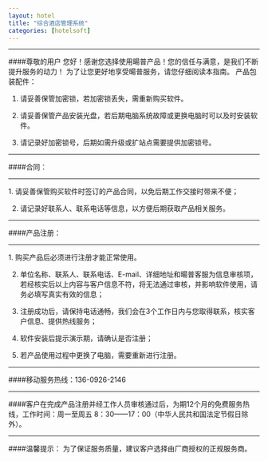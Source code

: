 ```yaml
---
layout: hotel
title: "综合酒店管理系统"
categories: [hotelsoft]
---
```

<hr/>
####尊敬的用户
    您好！感谢您选择使用暘普产品！您的信任与满意，是我们不断提升服务的动力！
    为了让您更好地享受暘普服务，请您仔细阅读本指南。
    产品包装配件：

1. 请妥善保管加密锁，若加密锁丢失，需重新购买软件。

2. 请妥善保管产品安装光盘，若后期电脑系统故障或更换电脑时可以及时安装软件。

3. 请记录好加密锁号，后期如需升级或扩站点需要提供加密锁号。
<hr/>
####合同：
<hr/>
1. 请妥善保管购买软件时签订的产品合同，以免后期工作交接时带来不便；

2. 请记录好联系人、联系电话等信息，以方便后期获取产品相关服务。
<hr/>
####产品注册：
<hr/>
1. 购买产品后必须进行注册才能正常使用。

2. 单位名称、联系人、联系电话、E-mail、详细地址和暘普客服为信息审核项，若经核实后以上内容与客户信息不符，将无法通过审核，并影响软件使用，请务必填写真实有效的信息；

3. 注册成功后，请保持电话通畅，我们会在3个工作日内与您取得联系，核实客户信息、提供热线服务；

4. 软件安装后提示演示期，请确认是否注册；

5. 若产品使用过程中更换了电脑，需要重新进行注册。
<hr/>
####移动服务热线：136-0926-2146
<hr/>
####客户在完成产品注册并经工作人员审核通过后，为期12个月的免费服务热线，工作时间：周一至周五 8：30——17：00（中华人民共和国法定节假日除外）。
<hr/>
####温馨提示：
为了保证服务质量，建议客户选择由厂商授权的正规服务商。
